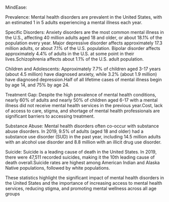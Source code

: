 MindEase:

Prevalence:
    Mental health disorders are prevalent in the United States, with an estimated 1 in 5 adults experiencing a mental illness each year.

Specific Disorders:
    Anxiety disorders are the most common mental illness in the U.S., affecting 40 million adults aged 18 and older, or about 18.1% of the population every year. Major depressive disorder affects approximately 17.3 million adults, or about 7.1% of the U.S. population.  Bipolar disorder affects approximately 4.4% of adults in the U.S. at some point in their lives.Schizophrenia affects about 1.1% of the U.S. adult population.

Children and Adolescents:
    Approximately 7.7% of children aged 3-17 years (about 4.5 million) have diagnosed anxiety, while 3.2% (about 1.9 million) have diagnosed depression.Half of all lifetime cases of mental illness begin by age 14, and 75% by age 24.

Treatment Gap:
    Despite the high prevalence of mental health conditions, nearly 60% of adults and nearly 50% of children aged 6-17 with a mental illness did not receive mental health services in the previous year.Cost, lack of access to care, stigma, and shortage of mental health professionals are significant barriers to accessing treatment.

Substance Abuse:
    Mental health disorders often co-occur with substance abuse disorders. In 2019, 9.5% of adults (aged 18 and older) had a substance use disorder (SUD) in the past year, including 14.5 million adults with an alcohol use disorder and 8.8 million with an illicit drug use disorder.

Suicide:
    Suicide is a leading cause of death in the United States. In 2019, there were 47,511 recorded suicides, making it the 10th leading cause of death overall.Suicide rates are highest among American Indian and Alaska Native populations, followed by white populations.

These statistics highlight the significant impact of mental health disorders in the United States and the importance of increasing access to mental health services, reducing stigma, and promoting mental wellness across all age groups
